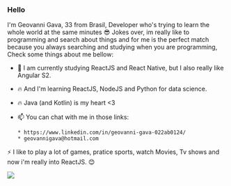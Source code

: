 ### Hello 

     
   I'm Geovanni Gava, 33 from Brasil, Developer who's trying to learn the whole world at the same minutes :sunglasses: 
   Jokes over, im really like to programming and search about things and for me is the perfect match because you always searching and studying when you are programming,
   Check some things about me bellow:

- 🔭 I am currently studying ReactJS and React Native, but I also really like Angular S2.
- :fire: And I'm learning ReactJS, NodeJS and Python for data science.
- :fire: Java (and Kotlin) is my heart <3
- 📫 You can chat with me in those links: 

      * https://www.linkedin.com/in/geovanni-gava-022ab0124/
      * geovannigava@hotmail.com

      
 ⚡ I like to play a lot of games, pratice sports, watch Movies, Tv shows and now i'm really into ReactJS. :blush:
 
 ![](https://komarev.com/ghpvc/?username=geovannigava)

